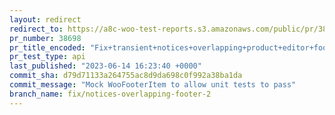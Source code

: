 ```yaml
---
layout: redirect
redirect_to: https://a8c-woo-test-reports.s3.amazonaws.com/public/pr/38698/api/index.html
pr_number: 38698
pr_title_encoded: "Fix+transient+notices+overlapping+product+editor+footer+%28take+2%29"
pr_test_type: api
last_published: "2023-06-14 16:23:40 +0000"
commit_sha: d79d71133a264755ac8d9da698c0f992a38ba1da
commit_message: "Mock WooFooterItem to allow unit tests to pass"
branch_name: fix/notices-overlapping-footer-2
---
```

